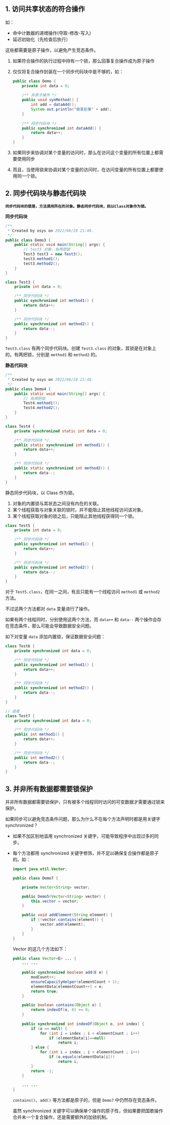## 1. 访问共享状态的符合操作

如：

* 命中计数器的递增操作(夺取-修改-写入)
* 延迟初始化（先检查后执行）

这些都需要是原子操作，以避免产生竞态条件。

1. 如果符合操作的执行过程中持有一个锁，那么回事复合操作成为原子操作

2. 仅仅将复合操作封装在一个同步代码块中是不够的，如：

   ```java
   public class Demo {
       private int data = 0;
       
       /** 非原子操作 */
       public void synMethod() {
           int add = dataAdd();
           System.out.println("做某些事" + add);
       }
       
       /** 同步代码块 */
       public synchronized int dataAdd() {
           return data++;
       }
   }
   ```

3. 如果同步来协调对某个变量的访问时，那么在访问这个变量的所有位置上都需要使用同步

4. 而且，当使用锁来协调对某个变量的访问时，在访问变量的所有位置上都要使用同一个锁。



## 2. 同步代码块与静态代码块

**`同步代码块的锁是，方法调用所在的对象。静态同步代码块，则以Class对象作为锁。`**

**同步代码块**

```java
/**
 * Created by osys on 2022/08/28 21:48.
 */
public class Demo3 {
    public static void main(String[] args) {
        // test3 对象，有两把锁
        Test3 test3 = new Test3();
        test3.method1();
        test3.method2();
    }
}

class Test3 {
    private int data = 0;

    /** 同步代码块 */
    public synchronized int method1() {
        return data++;
    }

    /** 同步代码块 */
    public synchronized int method2() {
        return data--;
    }
}
```

`Test3.class` 有两个同步代码块。创建 `Test3.class` 的对象，其锁是在对象上的。有两把锁，分别是 `method1` 和 `method2` 的。

**静态代码块**

```java
/**
 * Created by osys on 2022/08/28 21:48.
 */
public class Demo4 {
    public static void main(String[] args) {
        // 有两把锁
        Test4.method1();
        Test4.method2();
    }
}

class Test4 {
    private synchronized static int data = 0;

    /** 同步代码块 */
    public static synchronized int method1() {
        return data++;
    }

    /** 同步代码块 */
    public static synchronized int method2() {
        return data--;
    }
}
```

静态同步代码块，以 Class 作为锁。

1. 对象的内置锁与其状态之间没有内在的关联。
2. 某个线程获取与对象关联的锁时，并不能阻止其他线程访问该对象。
3. 某个线程获取对象的锁之后，只能阻止其他线程获得同一个锁。

```java
class Test5 {
    private int data = 0;

    /** 同步代码块 */
    public synchronized int method1() {
        return data++;
    }

    /** 同步代码块 */
    public synchronized int method2() {
        return data--;
    }
}
```

对于 `Test5.class`，在同一之间，有且只能有一个线程访问 `method1` 或 `method2` 方法。

不过这两个方法都对 `data` 变量进行了操作。

如果有两个线程同时，分别使用这两个方法，而 `data++` 和 `data--` 两个操作会存在竞态条件，那么可能会导致数据安全问题。

如下对变量 `data` 添加内置锁，保证数据安全问题：

```java
class Test6 {
    private synchronized int data = 0;

    /** 同步代码块 */
    public synchronized int method1() {
        return data++;
    }

    /** 同步代码块 */
    public synchronized int method2() {
        return data--;
    }
}

// 或者 
class Test7 {
    private synchronized int data = 0;

    /** 同步代码块 */
    public int method1() {
        return data++;
    }

    /** 同步代码块 */
    public int method2() {
        return data--;
    }
}
```



## 3. 并非所有数据都需要锁保护

并非所有数据都需要锁保护，只有被多个线程同时访问的可变数据才需要通过锁来保护。

如果同步可以避免竞态条件问题，那么为什么不在每个方法声明时都是用关键字 synchronized？

* 如果不加区别地滥用 synchronized 关键字，可能导致程序中出现过多的同步。

* 每个方法都用 synchronized 关键字修饰，并不足以确保复合操作都是原子的。如：

  ```java
  import java.util.Vector;

  public class Demo7 {
  
      private Vector<String> vector;
  
      public Demo5(Vector<String> vector) {
          this.vector = vector;
      }
  
      public void addElement(String element) {
          if (!vector.contains(element)) {
              vector.add(element);
          }
      }
  }
  ```

  Vector 的这几个方法如下：

  ```java
  public class Vector<E> ... {
      ... ...
      
      public synchronized boolean add(E e) {
          modCount++;
          ensureCapacityHelper(elementCount + 1);
          elementData[elementCount++] = e;
          return true;
      }
  
      public boolean contains(Object o) {
          return indexOf(o, 0) >= 0;
      }
      
      public synchronized int indexOf(Object o, int index) {
          if (o == null) {
              for (int i = index ; i < elementCount ; i++)
                  if (elementData[i]==null)
                      return i;
          } else {
              for (int i = index ; i < elementCount ; i++)
                  if (o.equals(elementData[i]))
                      return i;
          }
          return -1;
      }
      
      ... ...
  }
  ```

  `contains()`、`add()` 等方法都是原子的，但是 `Demo7` 中仍然存在竞态条件。

  虽然 synchronized 关键字可以确保单个操作的原子性，但如果要把国歌操作合并未一个复合操作，还是需要额外的加锁机制。



